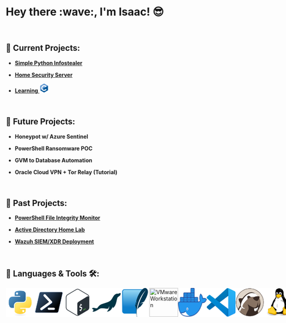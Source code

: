 <h1> Hey there :wave:, I'm Isaac! 😎 </h1>
<br>

## 📌 Current Projects:
  <strong>

  - [Simple Python Infostealer](https://github.com/isaacward1/py-glutton)

  - [Home Security Server](https://github.com/isaacward1/homeserv-sec)

  - [Learning <img src="https://github.com/devicons/devicon/blob/master/icons/c/c-original.svg" width="24" height="24" title="C">](https://github.com/isaacward1/C)
    
  </strong>
<br>

## 🚀 Future Projects:
  <strong>
  
  - Honeypot w/ Azure Sentinel
  
  - PowerShell Ransomware POC

  - GVM to Database Automation
  
  - Oracle Cloud VPN + Tor Relay (Tutorial)

  </strong>
<br>

## 📅 Past Projects:
<strong>
  
- [PowerShell File Integrity Monitor](https://github.com/isaacward1/PowerShell-FIM)

- [Active Directory Home Lab](https://github.com/isaacward1/AD-HomeLab)

- [Wazuh SIEM/XDR Deployment](https://github.com/isaacward1/homeserv-sec/tree/main/Wazuh)

</strong>
<br>

## 🐍 Languages & Tools 🛠️:

<div style="display: flex;">
  <img src="https://github.com/devicons/devicon/blob/master/icons/python/python-original.svg" width="75" height="75" title="Python">
  <img src="https://github.com/devicons/devicon/blob/master/icons/powershell/powershell-original.svg" width="75" height="75" title="PowerShell">
  <img src="https://github.com/devicons/devicon/blob/master/icons/bash/bash-original.svg" width="75" height="75" title="Bash">
  <img src="https://github.com/devicons/devicon/blob/master/icons/mariadb/mariadb-original.svg" width="75" height="75" title="MariaDB">
  <img src="https://github.com/devicons/devicon/blob/master/icons/sqlite/sqlite-original.svg" width="75" height="75" title="SQLite">
  <img src="/images/vmware-workstation.png" width="75" height="75" title="VMware Workstation">
  <img src="https://github.com/walkxcode/dashboard-icons/blob/main/svg/docker-moby.svg" width="75" height="75" title="Docker">
  <img src="https://github.com/devicons/devicon/blob/master/icons/vscode/vscode-original.svg" width="75" height="75" title="VS Code">
  <img src="https://github.com/devicons/devicon/blob/master/icons/dbeaver/dbeaver-original.svg" width="75" height="75" title="DBeaver">
  <img src="https://github.com/devicons/devicon/blob/master/icons/linux/linux-original.svg" width="75" height="75" title="Linux">
  <img src="/images/kali-linux.png" title="Kali Linux" width="75" height="75">
  <img src="images/wireshark.png" alt="Description of the image" title="Wireshark" width="75" height="75">
  <img src="images/nmap.png" alt="Description of the image" title="Nmap" width="75" height="75">
  <img src="/images/metasploit.png" width="75" height="75" title="Metasploit">
  <img src="/images/nessus.png" width="75" height="75" title="Nessus">
  <img src="https://github.com/walkxcode/dashboard-icons/blob/main/svg/greenbone.svg" width="75" height="75" title="GVM">
  <img src="https://github.com/homarr-labs/dashboard-icons/blob/main/svg/wazuh.svg" width="75" height="75" title="Wazuh">
  <img src="https://github.com/homarr-labs/dashboard-icons/blob/main/svg/splunk.svg" width="75" height="75" title="Splunk">
</div>
